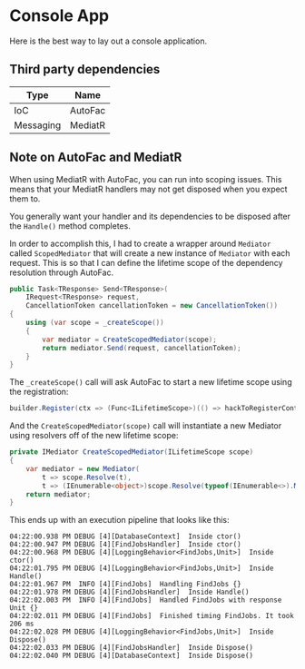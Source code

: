 # Console App

Here is the best way to lay out a console application.

## Third party dependencies

| Type      | Name    |
| --------- | ------- | 
| IoC       | AutoFac |
| Messaging | MediatR |

## Note on AutoFac and MediatR

When using MediatR with AutoFac, you can run into scoping issues. This means that your MediatR handlers may not get disposed when you expect them to.

You generally want your handler and its dependencies to be disposed after the `Handle()` method completes.

In order to accomplish this, I had to create a wrapper around `Mediator` called `ScopedMediator` that will create a new instance of `Mediator` with each request. This is so that I can define the lifetime scope of the dependency resolution through AutoFac.

```c#
public Task<TResponse> Send<TResponse>(
    IRequest<TResponse> request, 
    CancellationToken cancellationToken = new CancellationToken())
{
    using (var scope = _createScope())
    {
        var mediator = CreateScopedMediator(scope);
        return mediator.Send(request, cancellationToken);
    }
}
```

The `_createScope()` call will ask AutoFac to start a new lifetime scope using the registration:

```c#
builder.Register(ctx => (Func<ILifetimeScope>)(() => hackToRegisterContainer.Value.BeginLifetimeScope()));
```

And the `CreateScopedMediator(scope)` call will instantiate a new Mediator using resolvers off of the new lifetime scope:

```c#
private IMediator CreateScopedMediator(ILifetimeScope scope)
{
    var mediator = new Mediator(
        t => scope.Resolve(t),
        t => (IEnumerable<object>)scope.Resolve(typeof(IEnumerable<>).MakeGenericType(t)));
    return mediator;
}
```

This ends up with an execution pipeline that looks like this:

```
04:22:00.938 PM DEBUG [4][DatabaseContext]  Inside ctor()
04:22:00.947 PM DEBUG [4][FindJobsHandler]  Inside ctor()
04:22:00.968 PM DEBUG [4][LoggingBehavior<FindJobs,Unit>]  Inside ctor()
04:22:01.795 PM DEBUG [4][LoggingBehavior<FindJobs,Unit>]  Inside Handle()
04:22:01.967 PM  INFO [4][FindJobs]  Handling FindJobs {}
04:22:01.978 PM DEBUG [4][FindJobsHandler]  Inside Handle()
04:22:02.003 PM  INFO [4][FindJobs]  Handled FindJobs with response Unit {}
04:22:02.011 PM DEBUG [4][FindJobs]  Finished timing FindJobs. It took 206 ms
04:22:02.028 PM DEBUG [4][LoggingBehavior<FindJobs,Unit>]  Inside Dispose()
04:22:02.033 PM DEBUG [4][FindJobsHandler]  Inside Dispose()
04:22:02.040 PM DEBUG [4][DatabaseContext]  Inside Dispose()
```
